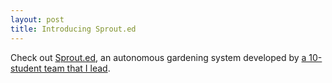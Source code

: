 ```yaml
---
layout: post
title: Introducing Sprout.ed
---
```


Check out [Sprout.ed](https://sdp2020.gitlab.io/group4/), an autonomous gardening system developed by [a 10-student team that I lead](https://sdp2020.gitlab.io/group4/team/).
